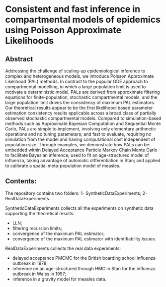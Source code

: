 # Consistent and fast inference in compartmental models of epidemics using Poisson Approximate Likelihoods

## Abstract
Addressing the challenge of scaling-up epidemiological inference to complex and heterogeneous
models, we introduce Poisson Approximate Likelihood (PAL) methods. In contrast to the popular
ODE approach to compartmental modelling, in which a large population limit is used to motivate
a deterministic model, PALs are derived from approximate filtering equations for finite-population,
stochastic compartmental models, and the large population limit drives the consistency of maximum
PAL estimators. Our theoretical results appear to be the first likelihood-based parameter estimation
consistency results applicable across a broad class of partially observed stochastic compartmental
models. Compared to simulation-based methods such as Approximate Bayesian Computation and
Sequential Monte Carlo, PALs are simple to implement, involving only elementary arithmetic operations
and no tuning parameters; and fast to evaluate, requiring no simulation from the model and
having computational cost independent of population size. Through examples, we demonstrate how
PALs can be: embedded within Delayed Acceptance Particle Markov Chain Monte Carlo to facilitate
Bayesian inference; used to fit an age-structured model of influenza, taking advantage of automatic
differentiation in Stan; and applied to calibrate a spatial meta-population model of measles.

## Contents:
The repository contains two folders: 
1- SyntheticDataExperiments;
2- RealDataExperiments.

SyntheticDataExperiments collects all the experiments on synthetic data supporting the theoretical results:
- LLN;
- filtering recursion limits;
- convergence of the maximum PAL estimator;
- convergence of the maximum PAL estimator with identifiability issues.

RealDataExperiments collects the real data experiments:
- delayed acceptance PMCMC for the British boarding school influenza outbreak in 1978;
- inference on an age-structured through HMC in Stan for the influenza outbreak in Wales in 1957;
- inference in a gravity model for measles data.
